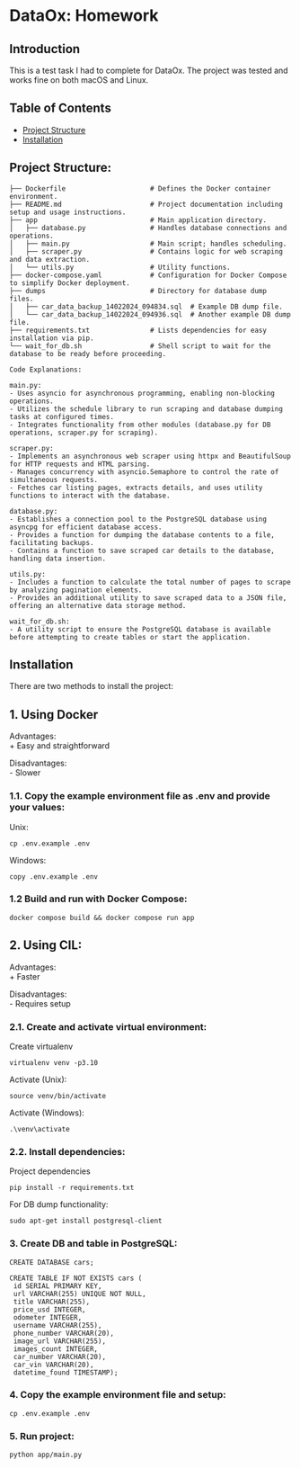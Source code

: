 
# DataOx: Homework

## Introduction

This is a test task I had to complete for DataOx. The project was tested and works fine on both macOS and Linux.

## Table of Contents

- [Project Structure](#project-structure)
- [Installation](#installation)

## Project Structure:
```
├── Dockerfile                     # Defines the Docker container environment.
├── README.md                      # Project documentation including setup and usage instructions.
├── app                            # Main application directory.
│   ├── database.py                # Handles database connections and operations.
│   ├── main.py                    # Main script; handles scheduling.
│   ├── scraper.py                 # Contains logic for web scraping and data extraction.
│   └── utils.py                   # Utility functions.
├── docker-compose.yaml            # Configuration for Docker Compose to simplify Docker deployment.
├── dumps                          # Directory for database dump files.
│   ├── car_data_backup_14022024_094834.sql  # Example DB dump file.
│   └── car_data_backup_14022024_094936.sql  # Another example DB dump file.
├── requirements.txt               # Lists dependencies for easy installation via pip.
└── wait_for_db.sh                 # Shell script to wait for the database to be ready before proceeding.

Code Explanations:

main.py:
- Uses asyncio for asynchronous programming, enabling non-blocking operations.
- Utilizes the schedule library to run scraping and database dumping tasks at configured times.
- Integrates functionality from other modules (database.py for DB operations, scraper.py for scraping).

scraper.py:
- Implements an asynchronous web scraper using httpx and BeautifulSoup for HTTP requests and HTML parsing.
- Manages concurrency with asyncio.Semaphore to control the rate of simultaneous requests.
- Fetches car listing pages, extracts details, and uses utility functions to interact with the database.

database.py:
- Establishes a connection pool to the PostgreSQL database using asyncpg for efficient database access.
- Provides a function for dumping the database contents to a file, facilitating backups.
- Contains a function to save scraped car details to the database, handling data insertion.

utils.py:
- Includes a function to calculate the total number of pages to scrape by analyzing pagination elements.
- Provides an additional utility to save scraped data to a JSON file, offering an alternative data storage method.

wait_for_db.sh:
- A utility script to ensure the PostgreSQL database is available before attempting to create tables or start the application.
```

## Installation

There are two methods to install the project:
## 1. Using Docker
Advantages:\
\+ Easy and straightforward

Disadvantages: \
\- Slower

### 1.1. Copy the example environment file as .env and provide your values:
Unix:
```
cp .env.example .env
```
Windows:
```
copy .env.example .env
```
### 1.2 Build and run with Docker Compose:
```
docker compose build && docker compose run app
```

## 2. Using CIL:

Advantages:\
\+ Faster

Disadvantages: \
\- Requires setup

### 2.1. Create and activate virtual environment:
Create virtualenv
   ```
   virtualenv venv -p3.10
   ```
Activate (Unix):
```
source venv/bin/activate
```
Activate (Windows):
```
.\venv\activate
```
### 2.2. Install dependencies:
Project dependencies
```
pip install -r requirements.txt
```
For DB dump functionality:
```
sudo apt-get install postgresql-client
```

### 3. Create DB and table in PostgreSQL:
   ```
   CREATE DATABASE cars;
   ```
   ```
   CREATE TABLE IF NOT EXISTS cars (
    id SERIAL PRIMARY KEY,
    url VARCHAR(255) UNIQUE NOT NULL,
    title VARCHAR(255),
    price_usd INTEGER,
    odometer INTEGER,
    username VARCHAR(255),
    phone_number VARCHAR(20),
    image_url VARCHAR(255),
    images_count INTEGER,
    car_number VARCHAR(20),
    car_vin VARCHAR(20),
    datetime_found TIMESTAMP);
   ```

### 4. Copy the example environment file and setup:
```
cp .env.example .env
```

### 5. Run project:
```
python app/main.py
```
